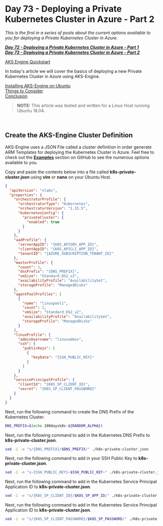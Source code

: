 # Day 73 - Deploying a Private Kubernetes Cluster in Azure - Part 2

*This is the first in a series of posts about the current options available to you for deploying a Private Kubernetes Cluster in Azure.*

***[Day 72 - Deploying a Private Kubernetes Cluster in Azure - Part 1](./day.72.deploying.private.k8s.clusters.in.azure.001.md)***</br>
***[Day 73 - Deploying a Private Kubernetes Cluster in Azure - Part 2](./day.73.deploying.private.k8s.clusters.in.azure.002.md)***</br>

[AKS Engine Quickstart](https://github.com/Azure/aks-engine/blob/master/docs/tutorials/quickstart.md)

In today's article we will cover the basics of deploying a new Private Kubernetes Cluster in Azure using AKS-Engine.

[Installing AKS-Engine on Ubuntu](#installing-aks-engine-on-ubuntu)</br>
[Things to Consider](#things-to-consider)</br>
[Conclusion](#conclusion)</br>

> **NOTE:** This article was tested and written for a Linux Host running Ubuntu 18.04.

</br>

## Create the AKS-Engine Cluster Definition

AKS-Engine uses a JSON File called a cluster definition in order generate ARM Templates for deploying the Kubernetes Cluster in Azure. Feel free to check out the **[Examples](github.com/Azure/aks-engine/tree/master/examples)** section on GitHub to see the numerous options available to you.

Copy and paste the contents below into a file called **k8s-private-cluster.json** using **vim** or **nano** on your Ubuntu Host.

```json
{
  "apiVersion": "vlabs",
  "properties": {
    "orchestratorProfile": {
      "orchestratorType": "Kubernetes",
      "orchestratorVersion": "1.15.5",
      "kubernetesConfig": {
        "privateCluster": {
          "enabled": true
        }
      }
    },
    "aadProfile": {
      "serverAppID": "{K8S_APISRV_APP_ID}",
      "clientAppID": "{K8S_APICLI_APP_ID}",
      "tenantID": "{AZURE_SUBSCRIPTION_TENANT_ID}"
    },
    "masterProfile": {
      "count": 1,
      "dnsPrefix": "{DNS_PREFIX}",
      "vmSize": "Standard_DS2_v2",
      "availabilityProfile": "AvailabilitySet",
      "storageProfile": "ManagedDisks"
    },
    "agentPoolProfiles": [
      {
        "name": "linuxpool1",
        "count": 2,
        "vmSize": "Standard_DS2_v2",
        "availabilityProfile": "AvailabilitySet",
        "storageProfile": "ManagedDisks"
      }
    ],
    "linuxProfile": {
      "adminUsername": "linuxadmin",
      "ssh": {
        "publicKeys": [
          {
            "keyData": "{SSH_PUBLIC_KEY}"
          }
        ]
      }
    },
    "servicePrincipalProfile": {
      "clientId": "{K8S_SP_CLIENT_ID}",
      "secret": "{K8S_SP_CLIENT_PASSWORD}"
    }
  }
}
```

Next, run the following command to create the DNS Prefix of the Kubernetes Cluster.

```bash
DNS_PREFIX=$(echo 100daysk8s-${RANDOM_ALPHA})
```

Next, run the following command to add in the Kubernetes DNS Prefix to **k8s-private-cluster.json**.

```bash
sed -i -e "s/{DNS_PREFIX}/$DNS_PREFIX/" ./k8s-private-cluster.json
```

Next, run the following command to add in your SSH Public Key to **k8s-private-cluster.json**.

```bash
sed -i -e "s~{SSH_PUBLIC_KEY}~$SSH_PUBLIC_KEY~" ./k8s-private-cluster.json
```

Next, run the following command to add in the Kubernetes Service Principal Application ID to **k8s-private-cluster.json**.

```bash
sed -i -e "s/{K8S_SP_CLIENT_ID}/$K8S_SP_APP_ID/" ./k8s-private-cluster.json
```

Next, run the following command to add in the Kubernetes Service Principal Application ID to **k8s-private-cluster.json**.

```bash
sed -i -e "s/{K8S_SP_CLIENT_PASSWORD}/$K8S_SP_PASSWORD/" ./k8s-private-cluster.json
```
